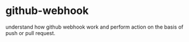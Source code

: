 # github-webhook
understand how github webhook work and perform action on the basis of push or pull request.

